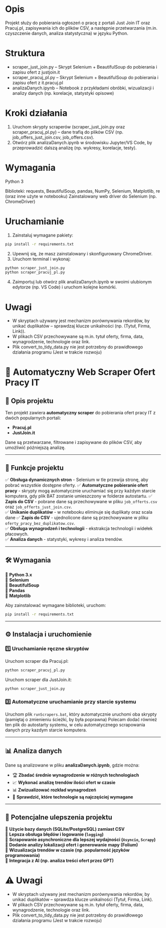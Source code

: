 # Opis
Projekt służy do pobierania ogłoszeń o pracę z portali Just Join IT oraz Pracuj.pl, zapisywania ich do plików CSV, a następnie przetwarzania (m.in. czyszczenie danych, analiza statystyczna) w języku Python.

# Struktura
* scraper_just_join.py – Skrypt Selenium + BeautifulSoup do pobierania i zapisu ofert z justjoin.it
* scraper_pracuj_pl.py – Skrypt Selenium + BeautifulSoup do pobierania i zapisu ofert z it.pracuj.pl
* analizaDanych.ipynb – Notebook z przykładami obróbki, wizualizacji i analizy danych (np. korelacje, statystyki opisowe)


# Kroki działania

1. Uruchom skrypty scraperów (scraper_just_join.py oraz scraper_pracuj_pl.py) – dane trafią do plików CSV (np. job_offers_just_join.csv, job_offers.csv).
2. Otwórz plik analizaDanych.ipynb w środowisku Jupyter/VS Code, by przeprowadzić dalszą analizę (np. wykresy, korelacje, testy).


# Wymagania
Python 3

Biblioteki: requests, BeautifulSoup, pandas, NumPy, Selenium, Matplotlib, re (oraz inne użyte w notebooku)
Zainstalowany web driver do Selenium (np. ChromeDriver)

# Uruchamianie 
1. Zainstaluj wymagane pakiety: 
``` bash
pip install -r requirements.txt
```

2. Upewnij się, że masz zainstalowany i skonfigurowany ChromeDriver.
3. Uruchom terminal i wykonaj:

``` bash
python scraper_just_join.py
python scraper_pracuj_pl.py
```

4. Zaimportuj lub otwórz plik analizaDanych.ipynb w swoimi ulubionym edytorze (np. VS Code) i uruchom kolejne komórki.

# Uwagi
* W skryptach używany jest mechanizm porównywania rekordów, by unikać duplikatów – sprawdzaj klucze unikalności (np. (Tytuł, Firma, Link)).
* W plikach CSV przechowywane są m.in. tytuł oferty, firma, data, wynagrodzenie, technologie oraz link.
* Plik convert_to_tidy_data.py nie jest potrzebny do prawidłowego działania programu (Jest w trakcie rozwoju)



# 📌 Automatyczny Web Scraper Ofert Pracy IT

## 📌 Opis projektu
Ten projekt zawiera **automatyczny scraper** do pobierania ofert pracy IT z dwóch popularnych portali:
- **Pracuj.pl**
- **JustJoin.it**

Dane są przetwarzane, filtrowane i zapisywane do plików CSV, aby umożliwić późniejszą analizę.

---

## 🚀 Funkcje projektu
✅ **Obsługa dynamicznych stron** - Selenium w tle przewija stronę, aby pobrać wszystkie dostępne oferty. 
✅ **Automatyczne pobieranie ofert pracy** - skrypty mogą automatycznie uruchamiać się przy każdym starcie komputera, gdy plik BAT zostanie umieszczony w folderze autostartu.
✅ **Zapis do CSV** - pobrane dane są przechowywane w pliku `job_offerts.csv` oraz `job_offerts_just_join.csv`.   
✅ **Unikanie duplikatów** - w notebooku eliminuje się duplikaty oraz scala dane
✅ **Zapis do CSV** - ujednolicone dane są przechowywane w pliku `oferty_pracy_bez_duplikatow.csv`.  
✅ **Obsługa wynagrodzeń i technologii** - ekstrakcja technologii i widełek płacowych.  
✅ **Analiza danych** - statystyki, wykresy i analiza trendów.


---

## 🛠 Wymagania
🔹 **Python 3.x**  
🔹 **Selenium**  
🔹 **BeautifulSoup**  
🔹 **Pandas**  
🔹 **Matplotlib** 

Aby zainstalować wymagane biblioteki, uruchom:
```bash
pip install -r requirements.txt
```

---

## ⚙ Instalacja i uruchomienie
### **1️⃣ Uruchamianie ręczne skryptów**
Uruchom scraper dla Pracuj.pl:
```bash
python scraper_pracuj_pl.py
```
Uruchom scraper dla JustJoin.it:
```bash
python scraper_just_join.py
```

### **3️⃣ Automatyczne uruchamianie przy starcie systemu**
Uruchom plik `runScrapers.bat`, który automatycznie uruchomi oba skrypty (pamiętaj o zmienieniu ścieżki, by była poprawna)
Polecam dodać również ten plik do autostarty systemu, w celu automatycznego scrapowania danych przy kazdym starcie komputera. 

---

## 📊 Analiza danych
Dane są analizowane w pliku **analizaDanych.ipynb**, gdzie można:
- 🏆 **Zbadać średnie wynagrodzenie w różnych technologiach**
- 📈 **Wykonać analizę trendów ilości ofert w czasie**
- 📊 **Zwizualizować rozkład wynagrodzeń**
- 🔎 **Sprawdzić, które technologie są najczęściej wymagane**

---

## 🚀 Potencjalne ulepszenia projektu
🔹 **Użycie bazy danych (SQLite/PostgreSQL) zamiast CSV**  
🔹 **Lepsza obsługa błędów i logowanie (`logging`)**  
🔹 **Scrapowanie asynchroniczne dla lepszej wydajności (`Asyncio`, `Scrapy`)**  
🔹 **Dodanie analizy lokalizacji ofert i generowanie mapy (Folium)**  
🔹 **Wizualizacja trendów w czasie (np. popularność języków programowania)**  
🔹 **Integracja z AI (np. analiza treści ofert przez GPT)**


# ⚠️ Uwagi
* W skryptach używany jest mechanizm porównywania rekordów, by unikać duplikatów – sprawdza klucze unikalności (Tytuł, Firma, Link).
* W plikach CSV przechowywane są m.in. tytuł oferty, firma, data, wynagrodzenie, technologie oraz link.
* Plik convert_to_tidy_data.py nie jest potrzebny do prawidłowego działania programu (Jest w trakcie rozwoju)